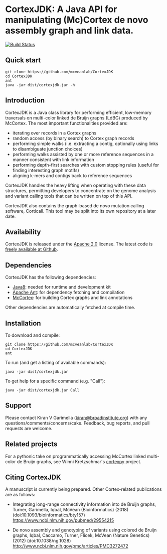 CortexJDK: A Java API for manipulating (Mc)Cortex de novo assembly graph and link data.
=========

[![Build Status](https://travis-ci.org/mcveanlab/CortexJDK.svg?branch=master)](https://travis-ci.org/mcveanlab/CortexJDK)

Quick start
-----------

    git clone https://github.com/mcveanlab/CortexJDK
    cd CortexJDK
    ant
    java -jar dist/cortexjdk.jar -h


Introduction
------------

CortexJDK is a Java class library for performing efficient, low-memory traversals on multi-color linked de Bruijn graphs (LdBG) produced by McCortex.  The most important functionalities provided are:

* iterating over records in a Cortex graphs
* random access (by binary search) to Cortex graph records
* performing simple walks (i.e. extracting a contig, optionally using links to disambiguate junction choices)
* performing walks assisted by one or more reference sequences in a manner consistent with link information
* performing depth-first searches with custom stopping rules (useful for finding interesting graph motifs)
* aligning k-mers and contigs back to reference sequences

CortexJDK handles the heavy lifting when operating with these data structures, permitting developers to concentrate on the genome analysis and variant calling tools that can be written on top of this API.

CortexJDK also contains the graph-based de novo mutation calling software, Corticall.  This tool may be split into its own repository at a later date.


Availability
------------

CortexJDK is released under the [Apache 2.0](https://opensource.org/licenses/Apache-2.0) license.  The latest code is [freely available at Github](https://github.com/mcveanlab/CortexJDK).


Dependencies
------------

CortexJDK has the following dependencies:

* [Java8](http://www.oracle.com/technetwork/java/javase/downloads/jdk8-downloads-2133151.html): needed for runtime and development kit
* [Apache Ant](http://ant.apache.org): for dependency fetching and compilation
* [McCortex](https://github.com/mcveanlab/mccortex): for building Cortex graphs and link annotations

Other dependencies are automatically fetched at compile time.

Installation
------------

To download and compile:

    git clone https://github.com/mcveanlab/CortexJDK
    cd CortexJDK
    ant

To run (and get a listing of available commands):

    java -jar dist/cortexjdk.jar

To get help for a specific command (e.g. "Call"):

    java -jar dist/cortexjdk.jar Call


Support
-------

Please contact Kiran V Garimella (<kiran@broadinstitute.org>) with any questions/comments/concerns/cake.  Feedback, bug reports, and pull requests are welcome.


Related projects
----------------
For a pythonic take on programmatically accessing McCortex linked multi-color de Bruijn graphs, see Winni Kretzschmar's [cortexpy](https://pypi.org/project/cortexpy/) project.


Citing CortexJDK
----------------

A manuscript is currently being prepared.  Other Cortex-related publications are as follows:

* Integrating long-range connectivity information into de Bruijn graphs, Turner, Garimella, Iqbal, McVean (Bioinformatics) (2018) (doi:10.1093/bioinformatics/bty157) https://www.ncbi.nlm.nih.gov/pubmed/29554215

* De novo assembly and genotyping of variants using colored de Bruijn graphs, Iqbal, Caccamo, Turner, Flicek, McVean (Nature Genetics) (2012) (doi:10.1038/ng.1028) http://www.ncbi.nlm.nih.gov/pmc/articles/PMC3272472
